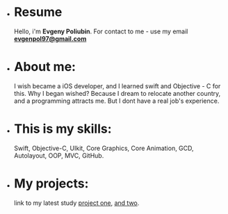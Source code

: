   
 - # Resume
  
   Hello, i'm **Evgeny Poliubin**. For contact to me - use my email **evgenpol97@gmail.com**

- # About me:
  I wish became a iOS developer, and I learned swift and Objective - C for this.
  Why I began wished? Because I dream to relocate another country, and a programming attracts me. But I dont have a real job's experience.
  
- # This is my skills: 
  Swift, Objective-C, UIkit, Core Graphics, Core Animation, GCD, Autolayout, OOP, MVC,  GitHub.
  
- # My projects:
  link to my latest study [project one](https://github.com/EvgenPol/RSS_Task_9), [and two](https://github.com/EvgenPol/RSSchool_T8).
  

